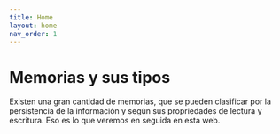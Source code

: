 ```yaml
---
title: Home
layout: home
nav_order: 1
---
```

<h1>Memorias y sus tipos</h1>
Existen una gran cantidad de memorias, que se pueden clasificar por la persistencia de la información y según sus propriedades de lectura y escritura. Eso es lo que veremos en seguida en esta web.

